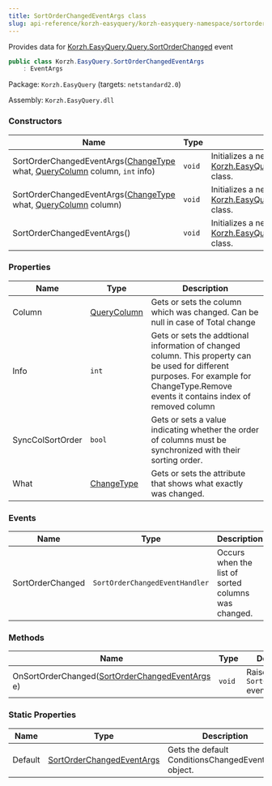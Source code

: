 ```yaml
---
title: SortOrderChangedEventArgs class
slug: api-reference/korzh-easyquery/korzh-easyquery-namespace/sortorderchangedeventargs-class
---
```



Provides data for [Korzh.EasyQuery.Query.SortOrderChanged](/api-reference/korzh-easyquery/korzh-easyquery-namespace/query-class) event
```csharp
public class Korzh.EasyQuery.SortOrderChangedEventArgs
    : EventArgs

```
Package: `Korzh.EasyQuery` (targets: `netstandard2.0`)

Assembly: `Korzh.EasyQuery.dll`

### Constructors

| Name | Type | Description | 
| --- | --- | --- | 
| SortOrderChangedEventArgs([ChangeType](/api-reference/korzh-easyquery/korzh-easyquery-namespace/changetype-enum) what, [QueryColumn](/api-reference/korzh-easyquery/korzh-easyquery-namespace/querycolumn-class) column, `int` info) | `void` | Initializes a new instance of the [Korzh.EasyQuery.QueryColumnsChangeEventArgs](/api-reference/korzh-easyquery/korzh-easyquery-namespace/querycolumnschangeeventargs-class) class. | 
| SortOrderChangedEventArgs([ChangeType](/api-reference/korzh-easyquery/korzh-easyquery-namespace/changetype-enum) what, [QueryColumn](/api-reference/korzh-easyquery/korzh-easyquery-namespace/querycolumn-class) column) | `void` | Initializes a new instance of the [Korzh.EasyQuery.QueryColumnsChangeEventArgs](/api-reference/korzh-easyquery/korzh-easyquery-namespace/querycolumnschangeeventargs-class) class. | 
| SortOrderChangedEventArgs() | `void` | Initializes a new instance of the [Korzh.EasyQuery.QueryColumnsChangeEventArgs](/api-reference/korzh-easyquery/korzh-easyquery-namespace/querycolumnschangeeventargs-class) class. | 


### Properties

| Name | Type | Description | 
| --- | --- | --- | 
| Column | [QueryColumn](/api-reference/korzh-easyquery/korzh-easyquery-namespace/querycolumn-class) | Gets or sets the column which was changed. Can be null in case of Total change | 
| Info | `int` | Gets or sets the addtional information of changed column.  This property can be used for different purposes.  For example for ChangeType.Remove events it contains index of removed column | 
| SyncColSortOrder | `bool` | Gets or sets a value indicating whether the order of columns must be synchronized with their sorting order. | 
| What | [ChangeType](/api-reference/korzh-easyquery/korzh-easyquery-namespace/changetype-enum) | Gets or sets the attribute that shows what exactly was changed. | 


### Events

| Name | Type | Description | 
| --- | --- | --- | 
| SortOrderChanged | `SortOrderChangedEventHandler` | Occurs when the list of sorted columns was changed. | 


### Methods

| Name | Type | Description | 
| --- | --- | --- | 
| OnSortOrderChanged([SortOrderChangedEventArgs](/api-reference/korzh-easyquery/korzh-easyquery-namespace/sortorderchangedeventargs-class) e) | `void` | Raises the `SortOrderChanged` event. | 


### Static Properties

| Name | Type | Description | 
| --- | --- | --- | 
| Default | [SortOrderChangedEventArgs](/api-reference/korzh-easyquery/korzh-easyquery-namespace/sortorderchangedeventargs-class) | Gets the default ConditionsChangedEventArgs object. |